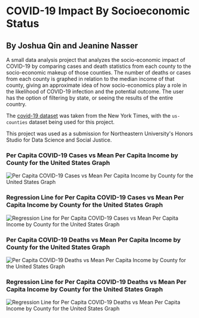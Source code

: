# COVID-19 Impact By Socioeconomic Status
## By Joshua Qin and Jeanine Nasser

A small data analysis project that analyzes the socio-economic impact of COVID-19 by comparing cases and death statistics from each county to the socio-economic makeup of those counties. The number of deaths or cases from each county is graphed in relation to the median income of that county, giving an approximate idea of how socio-economics play a role in the likelihood of COVID-19 infection and the potential outcome. The user has the option of filtering by state, or seeing the results of the entire country.

The [covid-19 dataset](https://github.com/nytimes/covid-19-data/blob/master/us-counties.csv) was taken from the New York Times, with the `us-counties` dataset being used for this project.

This project was used as a submission for Northeastern University's Honors Studio for Data Science and Social Justice.

### Per Capita COVID-19 Cases vs Mean Per Capita Income by County for the United States Graph
![Per Capita COVID-19 Cases vs Mean Per Capita Income by County for the United States Graph](https://github.com/qinjoshua/COVID-19ImpactBySocioeconomicStatus/blob/main/PCCvMPCIbCUS.png)

### Regression Line for Per Capita COVID-19 Cases vs Mean Per Capita Income by County for the United States Graph
![Regression Line for Per Capita COVID-19 Cases vs Mean Per Capita Income by County for the United States Graph](https://github.com/qinjoshua/COVID-19ImpactBySocioeconomicStatus/blob/main/PCCvMPCIbCUS-Regression.png)

### Per Capita COVID-19 Deaths vs Mean Per Capita Income by County for the United States Graph
![Per Capita COVID-19 Deaths vs Mean Per Capita Income by County for the United States Graph](https://github.com/qinjoshua/COVID-19ImpactBySocioeconomicStatus/blob/main/PCDvMPCIbCUS.png)

### Regression Line for Per Capita COVID-19 Deaths vs Mean Per Capita Income by County for the United States Graph
![Regression Line for Per Capita COVID-19 Deaths vs Mean Per Capita Income by County for the United States Graph](https://github.com/qinjoshua/COVID-19ImpactBySocioeconomicStatus/blob/main/PCDvMPCIbCUS-Regression.png)
